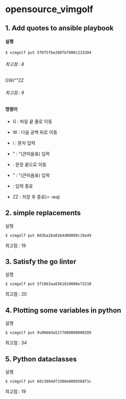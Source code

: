 # opensource_vimgolf

## 1. Add quotes to ansible playbook

#### 실행
```shell
$ vimgolf put 5f0f5fbe280fbf000c233304
```
  ###### 최고점 : 8
  
  GWi"<End>"<Esc>ZZ
  ###### 최고점 : 9

  #### 명령어  
  * G : 파일 끝 줄로 이동
  
  * W : 다음 공백 뒤로 이동
  
  * i : 문자 입력
  
  * " : "(큰따옴표) 입력
  
  * <End> : 문장 끝으로 이동
    
  * " : "(큰따옴표) 입력
    
  * <Esc> : 입력 종료
    
  * ZZ : 저장 후 종료(= :wq)

## 2. simple replacements

실행
```shell
$ vimgolf put 603ba26a01b4d00009c10a49
```
최고점 : 19

## 3. Satisfy the go linter

실행
```shell
$ vimgolf put 5f1063aa8361810006e73210
```
최고점 : 20

## 4. Plotting some variables in python

실행
```shell
$ vimgolf put 9v0060da5177000000000209
```
최고점 : 34

## 5. Python dataclasses

실행
```shell
$ vimgolf put 6013804df3308e0009368f1c
```
최고점 : 19
